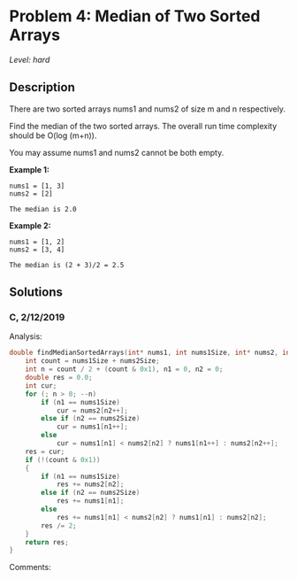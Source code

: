 # Problem 4: Median of Two Sorted Arrays
*Level: hard*
## Description
There are two sorted arrays nums1 and nums2 of size m and n respectively.

Find the median of the two sorted arrays. The overall run time complexity should be O(log (m+n)).

You may assume nums1 and nums2 cannot be both empty.

**Example 1:**
```
nums1 = [1, 3]
nums2 = [2]

The median is 2.0
```
**Example 2:**
```
nums1 = [1, 2]
nums2 = [3, 4]

The median is (2 + 3)/2 = 2.5
```
## Solutions
### C, 2/12/2019
Analysis:
```c
double findMedianSortedArrays(int* nums1, int nums1Size, int* nums2, int nums2Size){
    int count = nums1Size + nums2Size;
    int n = count / 2 + (count & 0x1), n1 = 0, n2 = 0;
    double res = 0.0;
    int cur;
    for (; n > 0; --n)
        if (n1 == nums1Size)
            cur = nums2[n2++];
        else if (n2 == nums2Size)
            cur = nums1[n1++];
        else
            cur = nums1[n1] < nums2[n2] ? nums1[n1++] : nums2[n2++];
    res = cur;
    if (!(count & 0x1))
    {
        if (n1 == nums1Size)
            res += nums2[n2];
        else if (n2 == nums2Size)
            res += nums1[n1];
        else 
            res += nums1[n1] < nums2[n2] ? nums1[n1] : nums2[n2];
        res /= 2;
    }
    return res;
}

```
Comments: